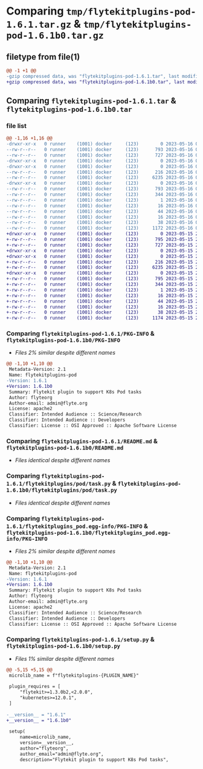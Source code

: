 # Comparing `tmp/flytekitplugins-pod-1.6.1.tar.gz` & `tmp/flytekitplugins-pod-1.6.1b0.tar.gz`

## filetype from file(1)

```diff
@@ -1 +1 @@
-gzip compressed data, was "flytekitplugins-pod-1.6.1.tar", last modified: Tue May 16 00:12:32 2023, max compression
+gzip compressed data, was "flytekitplugins-pod-1.6.1b0.tar", last modified: Mon May 15 22:07:05 2023, max compression
```

## Comparing `flytekitplugins-pod-1.6.1.tar` & `flytekitplugins-pod-1.6.1b0.tar`

### file list

```diff
@@ -1,16 +1,16 @@
-drwxr-xr-x   0 runner    (1001) docker     (123)        0 2023-05-16 00:12:32.862361 flytekitplugins-pod-1.6.1/
--rw-r--r--   0 runner    (1001) docker     (123)      793 2023-05-16 00:12:32.862361 flytekitplugins-pod-1.6.1/PKG-INFO
--rw-r--r--   0 runner    (1001) docker     (123)      727 2023-05-16 00:12:01.000000 flytekitplugins-pod-1.6.1/README.md
-drwxr-xr-x   0 runner    (1001) docker     (123)        0 2023-05-16 00:12:32.862361 flytekitplugins-pod-1.6.1/flytekitplugins/
-drwxr-xr-x   0 runner    (1001) docker     (123)        0 2023-05-16 00:12:32.862361 flytekitplugins-pod-1.6.1/flytekitplugins/pod/
--rw-r--r--   0 runner    (1001) docker     (123)      216 2023-05-16 00:12:01.000000 flytekitplugins-pod-1.6.1/flytekitplugins/pod/__init__.py
--rw-r--r--   0 runner    (1001) docker     (123)     6235 2023-05-16 00:12:01.000000 flytekitplugins-pod-1.6.1/flytekitplugins/pod/task.py
-drwxr-xr-x   0 runner    (1001) docker     (123)        0 2023-05-16 00:12:32.862361 flytekitplugins-pod-1.6.1/flytekitplugins_pod.egg-info/
--rw-r--r--   0 runner    (1001) docker     (123)      793 2023-05-16 00:12:32.000000 flytekitplugins-pod-1.6.1/flytekitplugins_pod.egg-info/PKG-INFO
--rw-r--r--   0 runner    (1001) docker     (123)      344 2023-05-16 00:12:32.000000 flytekitplugins-pod-1.6.1/flytekitplugins_pod.egg-info/SOURCES.txt
--rw-r--r--   0 runner    (1001) docker     (123)        1 2023-05-16 00:12:32.000000 flytekitplugins-pod-1.6.1/flytekitplugins_pod.egg-info/dependency_links.txt
--rw-r--r--   0 runner    (1001) docker     (123)       16 2023-05-16 00:12:32.000000 flytekitplugins-pod-1.6.1/flytekitplugins_pod.egg-info/namespace_packages.txt
--rw-r--r--   0 runner    (1001) docker     (123)       44 2023-05-16 00:12:32.000000 flytekitplugins-pod-1.6.1/flytekitplugins_pod.egg-info/requires.txt
--rw-r--r--   0 runner    (1001) docker     (123)       16 2023-05-16 00:12:32.000000 flytekitplugins-pod-1.6.1/flytekitplugins_pod.egg-info/top_level.txt
--rw-r--r--   0 runner    (1001) docker     (123)       38 2023-05-16 00:12:32.862361 flytekitplugins-pod-1.6.1/setup.cfg
--rw-r--r--   0 runner    (1001) docker     (123)     1172 2023-05-16 00:12:27.000000 flytekitplugins-pod-1.6.1/setup.py
+drwxr-xr-x   0 runner    (1001) docker     (123)        0 2023-05-15 22:07:05.915812 flytekitplugins-pod-1.6.1b0/
+-rw-r--r--   0 runner    (1001) docker     (123)      795 2023-05-15 22:07:05.915812 flytekitplugins-pod-1.6.1b0/PKG-INFO
+-rw-r--r--   0 runner    (1001) docker     (123)      727 2023-05-15 22:06:44.000000 flytekitplugins-pod-1.6.1b0/README.md
+drwxr-xr-x   0 runner    (1001) docker     (123)        0 2023-05-15 22:07:05.911812 flytekitplugins-pod-1.6.1b0/flytekitplugins/
+drwxr-xr-x   0 runner    (1001) docker     (123)        0 2023-05-15 22:07:05.915812 flytekitplugins-pod-1.6.1b0/flytekitplugins/pod/
+-rw-r--r--   0 runner    (1001) docker     (123)      216 2023-05-15 22:06:44.000000 flytekitplugins-pod-1.6.1b0/flytekitplugins/pod/__init__.py
+-rw-r--r--   0 runner    (1001) docker     (123)     6235 2023-05-15 22:06:44.000000 flytekitplugins-pod-1.6.1b0/flytekitplugins/pod/task.py
+drwxr-xr-x   0 runner    (1001) docker     (123)        0 2023-05-15 22:07:05.915812 flytekitplugins-pod-1.6.1b0/flytekitplugins_pod.egg-info/
+-rw-r--r--   0 runner    (1001) docker     (123)      795 2023-05-15 22:07:05.000000 flytekitplugins-pod-1.6.1b0/flytekitplugins_pod.egg-info/PKG-INFO
+-rw-r--r--   0 runner    (1001) docker     (123)      344 2023-05-15 22:07:05.000000 flytekitplugins-pod-1.6.1b0/flytekitplugins_pod.egg-info/SOURCES.txt
+-rw-r--r--   0 runner    (1001) docker     (123)        1 2023-05-15 22:07:05.000000 flytekitplugins-pod-1.6.1b0/flytekitplugins_pod.egg-info/dependency_links.txt
+-rw-r--r--   0 runner    (1001) docker     (123)       16 2023-05-15 22:07:05.000000 flytekitplugins-pod-1.6.1b0/flytekitplugins_pod.egg-info/namespace_packages.txt
+-rw-r--r--   0 runner    (1001) docker     (123)       44 2023-05-15 22:07:05.000000 flytekitplugins-pod-1.6.1b0/flytekitplugins_pod.egg-info/requires.txt
+-rw-r--r--   0 runner    (1001) docker     (123)       16 2023-05-15 22:07:05.000000 flytekitplugins-pod-1.6.1b0/flytekitplugins_pod.egg-info/top_level.txt
+-rw-r--r--   0 runner    (1001) docker     (123)       38 2023-05-15 22:07:05.915812 flytekitplugins-pod-1.6.1b0/setup.cfg
+-rw-r--r--   0 runner    (1001) docker     (123)     1174 2023-05-15 22:07:00.000000 flytekitplugins-pod-1.6.1b0/setup.py
```

### Comparing `flytekitplugins-pod-1.6.1/PKG-INFO` & `flytekitplugins-pod-1.6.1b0/PKG-INFO`

 * *Files 2% similar despite different names*

```diff
@@ -1,10 +1,10 @@
 Metadata-Version: 2.1
 Name: flytekitplugins-pod
-Version: 1.6.1
+Version: 1.6.1b0
 Summary: Flytekit plugin to support K8s Pod tasks
 Author: flyteorg
 Author-email: admin@flyte.org
 License: apache2
 Classifier: Intended Audience :: Science/Research
 Classifier: Intended Audience :: Developers
 Classifier: License :: OSI Approved :: Apache Software License
```

### Comparing `flytekitplugins-pod-1.6.1/README.md` & `flytekitplugins-pod-1.6.1b0/README.md`

 * *Files identical despite different names*

### Comparing `flytekitplugins-pod-1.6.1/flytekitplugins/pod/task.py` & `flytekitplugins-pod-1.6.1b0/flytekitplugins/pod/task.py`

 * *Files identical despite different names*

### Comparing `flytekitplugins-pod-1.6.1/flytekitplugins_pod.egg-info/PKG-INFO` & `flytekitplugins-pod-1.6.1b0/flytekitplugins_pod.egg-info/PKG-INFO`

 * *Files 2% similar despite different names*

```diff
@@ -1,10 +1,10 @@
 Metadata-Version: 2.1
 Name: flytekitplugins-pod
-Version: 1.6.1
+Version: 1.6.1b0
 Summary: Flytekit plugin to support K8s Pod tasks
 Author: flyteorg
 Author-email: admin@flyte.org
 License: apache2
 Classifier: Intended Audience :: Science/Research
 Classifier: Intended Audience :: Developers
 Classifier: License :: OSI Approved :: Apache Software License
```

### Comparing `flytekitplugins-pod-1.6.1/setup.py` & `flytekitplugins-pod-1.6.1b0/setup.py`

 * *Files 1% similar despite different names*

```diff
@@ -5,15 +5,15 @@
 microlib_name = f"flytekitplugins-{PLUGIN_NAME}"
 
 plugin_requires = [
     "flytekit>=1.3.0b2,<2.0.0",
     "kubernetes>=12.0.1",
 ]
 
-__version__ = "1.6.1"
+__version__ = "1.6.1b0"
 
 setup(
     name=microlib_name,
     version=__version__,
     author="flyteorg",
     author_email="admin@flyte.org",
     description="Flytekit plugin to support K8s Pod tasks",
```

